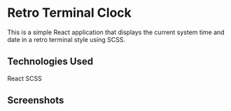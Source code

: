 # Retro Terminal Clock
This is a simple React application that displays the current system time and date in a retro terminal style using SCSS.

## Technologies Used
React
SCSS

## Screenshots
